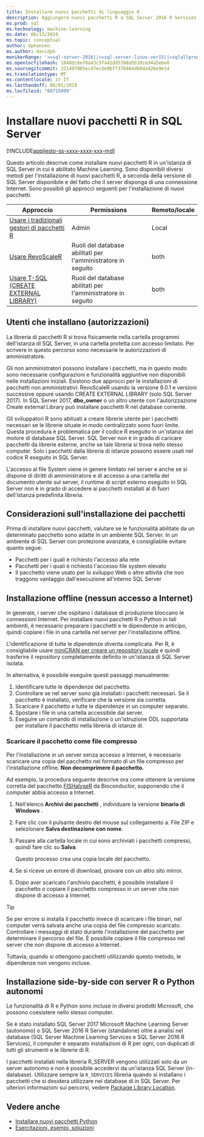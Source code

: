 ```yaml
---
title: Installare nuovi pacchetti di linguaggio R
description: Aggiungere nuovi pacchetti R a SQL Server 2016 R Services o SQL Server Machine Learning Services (in-database)
ms.prod: sql
ms.technology: machine-learning
ms.date: 06/13/2019
ms.topic: conceptual
author: dphansen
ms.author: davidph
monikerRange: '>=sql-server-2016||>=sql-server-linux-ver15||=sqlallproducts-allversions'
ms.openlocfilehash: 1048dc6ef0a43c5fa41dd5398a5b3dced4a5ebe8
ms.sourcegitcommit: 321497065ecd7ecde9bff378464db8da426e9e14
ms.translationtype: MT
ms.contentlocale: it-IT
ms.lasthandoff: 08/01/2019
ms.locfileid: "68715099"
---
```

# <a name="install-new-r-packages-on-sql-server"></a>Installare nuovi pacchetti R in SQL Server
[!INCLUDE[appliesto-ss-xxxx-xxxx-xxx-md](../../includes/appliesto-ss-xxxx-xxxx-xxx-md.md)]

Questo articolo descrive come installare nuovi pacchetti R in un'istanza di SQL Server in cui è abilitato Machine Learning. Sono disponibili diversi metodi per l'installazione di nuovi pacchetti R, a seconda della versione di SQL Server disponibile e del fatto che il server disponga di una connessione Internet. Sono possibili gli approcci seguenti per l'installazione di nuovi pacchetti.

| Approccio                           | Permissions               | Remoto/locale |
|------------------------------------|---------------------------|--------------|
| [Usare i tradizionali gestori di pacchetti R](use-r-package-managers-on-sql-server.md)  | Admin | Local |
| [Usare RevoScaleR](use-revoscaler-to-manage-r-packages.md) |  Ruoli del database abilitati per l'amministratore in seguito | both|
| [Usare T-SQL (CREATE EXTERNAL LIBRARY)](install-r-packages-tsql.md) | Ruoli del database abilitati per l'amministratore in seguito | both 

## <a name="who-installs-permissions"></a>Utenti che installano (autorizzazioni)

La libreria di pacchetti R si trova fisicamente nella cartella programmi dell'istanza di SQL Server, in una cartella protetta con accesso limitato. Per scrivere in questo percorso sono necessarie le autorizzazioni di amministratore.

Gli non amministratori possono installare i pacchetti, ma in questo modo sono necessarie configurazioni e funzionalità aggiuntive non disponibili nelle installazioni iniziali. Esistono due approcci per le installazioni di pacchetti non amministrativi: RevoScaleR usando la versione 9.0.1 e versioni successive oppure usando CREATE EXTERNAL LIBRARY (solo SQL Server 2017). In SQL Server 2017, **dbo_owner** o un altro utente con l'autorizzazione Create external Library può installare pacchetti R nel database corrente.

Gli sviluppatori R sono abituati a creare librerie utente per i pacchetti necessari se le librerie situate in modo centralizzato sono fuori limite. Questa procedura è problematica per il codice R eseguito in un'istanza del motore di database SQL Server. SQL Server non è in grado di caricare pacchetti da librerie esterne, anche se tale libreria si trova nello stesso computer. Solo i pacchetti dalla libreria di istanze possono essere usati nel codice R eseguito in SQL Server.

L'accesso al file System viene in genere limitato nel server e anche se si dispone di diritti di amministratore e di accesso a una cartella del documento utente sul server, il runtime di script esterno eseguito in SQL Server non è in grado di accedere ai pacchetti installati al di fuori dell'istanza predefinita libreria. 

## <a name="considerations-for-package-installation"></a>Considerazioni sull'installazione dei pacchetti

Prima di installare nuovi pacchetti, valutare se le funzionalità abilitate da un determinato pacchetto sono adatte in un ambiente SQL Server. In un ambiente di SQL Server con protezione avanzata, è consigliabile evitare quanto segue:

+ Pacchetti per i quali è richiesto l'accesso alla rete
+ Pacchetti per i quali è richiesto l'accesso file system elevato
+ Il pacchetto viene usato per lo sviluppo Web o altre attività che non traggono vantaggio dall'esecuzione all'interno SQL Server

## <a name="offline-installation-no-internet-access"></a>Installazione offline (nessun accesso a Internet)

In generale, i server che ospitano i database di produzione bloccano le connessioni Internet. Per installare nuovi pacchetti R o Python in tali ambienti, è necessario preparare i pacchetti e le dipendenze in anticipo, quindi copiare i file in una cartella nel server per l'installazione offline.

L'identificazione di tutte le dipendenze diventa complicata. Per R, è consigliabile usare [miniCRAN per creare un repository locale](create-a-local-package-repository-using-minicran.md) e quindi trasferire il repository completamente definito in un'istanza di SQL Server isolata.

In alternativa, è possibile eseguire questi passaggi manualmente:

1. Identificare tutte le dipendenze del pacchetto. 
2. Controllare se nel server sono già installati i pacchetti necessari. Se il pacchetto è installato, verificare che la versione sia corretta.
3. Scaricare il pacchetto e tutte le dipendenze in un computer separato.
4. Spostare i file in una cartella accessibile dal server.
5. Eseguire un comando di installazione o un'istruzione DDL supportata per installare il pacchetto nella libreria di istanze di.

### <a name="download-the-package-as-a-zipped-file"></a>Scaricare il pacchetto come file compresso

Per l'installazione in un server senza accesso a Internet, è necessario scaricare una copia del pacchetto nel formato di un file compresso per l'installazione offline. **Non decomprimere il pacchetto.**

Ad esempio, la procedura seguente descrive ora come ottenere la versione corretta del pacchetto [FISHalyseR](https://bioconductor.org/packages/release/bioc/html/FISHalyseR.html) da Bioconductor, supponendo che il computer abbia accesso a Internet.

1.  Nell'elenco **Archivi dei pacchetti** , individuare la versione **binaria di Windows** .

2.  Fare clic con il pulsante destro del mouse sul collegamento a. File ZIP e selezionare **Salva destinazione con nome**.

3.  Passare alla cartella locale in cui sono archiviati i pacchetti compressi, quindi fare clic su **Salva**.

    Questo processo crea una copia locale del pacchetto. 

4. Se si riceve un errore di download, provare con un altro sito mirror.

5. Dopo aver scaricato l'archivio pacchetti, è possibile installare il pacchetto o copiare il pacchetto compresso in un server che non dispone di accesso a Internet.

> [!TIP]
> Se per errore si installa il pacchetto invece di scaricare i file binari, nel computer verrà salvata anche una copia del file compresso scaricato. Controllare i messaggi di stato durante l'installazione del pacchetto per determinare il percorso del file. È possibile copiare il file compresso nel server che non dispone di accesso a Internet.
> 
> Tuttavia, quando si ottengono pacchetti utilizzando questo metodo, le dipendenze non vengono incluse. 


## <a name="side-by-side-installation-with-standalone-r-or-python-servers"></a>Installazione side-by-side con server R o Python autonomi

Le funzionalità di R e Python sono incluse in diversi prodotti Microsoft, che possono coesistere nello stesso computer.

Se è stato installato SQL Server 2017 Microsoft Machine Learning Server (autonomo) o SQL Server 2016 R Server (standalone) oltre a analisi nel database (SQL Server Machine Learning Services e SQL Server 2016 R Services), il computer è separato installazioni di R per ogni, con duplicati di tutti gli strumenti e le librerie di R.

I pacchetti installati nella libreria R_SERVER vengono utilizzati solo da un server autonomo e non è possibile accedervi da un'istanza SQL Server (in-database). Utilizzare sempre la `R_SERVICES` libreria quando si installano i pacchetti che si desidera utilizzare nel database di in SQL Server. Per ulteriori informazioni sui percorsi, vedere [Package Library Location](../package-management/default-packages.md).

## <a name="see-also"></a>Vedere anche

+ [Installare nuovi pacchetti Python](../python/install-additional-python-packages-on-sql-server.md)
+ [Esercitazioni, esempi, soluzioni](../tutorials/machine-learning-services-tutorials.md)

